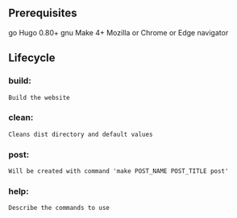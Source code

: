 ## Prerequisites

go Hugo 0.80+
gnu Make 4+
Mozilla or Chrome or Edge navigator

## Lifecycle

### build:
	Build the website 
### clean:
	Cleans dist directory and default values
### post:
	Will be created with command 'make POST_NAME POST_TITLE post'
### help:
	Describe the commands to use